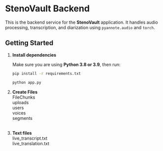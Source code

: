#  StenoVault Backend

This is the backend service for the **StenoVault** application. It handles audio processing, transcription, and diarization using `pyannote.audio` and `torch`.

## Getting Started

1. **Install dependencies**

   Make sure you are using **Python 3.8 or 3.9**, then run:

   ```bash
   pip install -r requirements.txt

   ```
   ```bash
   python app.py
   ```

2. **Create Files**<br/>
   FileChunks<br/>
   uploads<br/>
   users<br/>
   voices<br/>
   segments<br/>
   <br/>
3. **Text files**<br/>
   live_transcript.txt<br/>
   live_translation.txt<br/>
   


